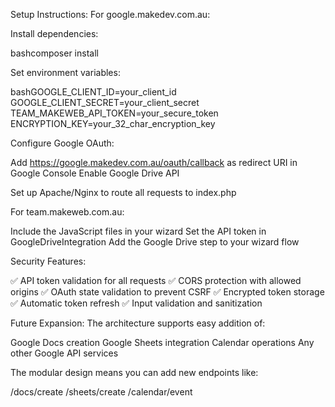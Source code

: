 Setup Instructions:
For google.makedev.com.au:

Install dependencies:

bashcomposer install

Set environment variables:

bashGOOGLE_CLIENT_ID=your_client_id
GOOGLE_CLIENT_SECRET=your_client_secret
TEAM_MAKEWEB_API_TOKEN=your_secure_token
ENCRYPTION_KEY=your_32_char_encryption_key

Configure Google OAuth:

Add https://google.makedev.com.au/oauth/callback as redirect URI in Google Console
Enable Google Drive API


Set up Apache/Nginx to route all requests to index.php

For team.makeweb.com.au:

Include the JavaScript files in your wizard
Set the API token in GoogleDriveIntegration
Add the Google Drive step to your wizard flow

Security Features:

✅ API token validation for all requests
✅ CORS protection with allowed origins
✅ OAuth state validation to prevent CSRF
✅ Encrypted token storage
✅ Automatic token refresh
✅ Input validation and sanitization

Future Expansion:
The architecture supports easy addition of:

Google Docs creation
Google Sheets integration
Calendar operations
Any other Google API services

The modular design means you can add new endpoints like:

/docs/create
/sheets/create
/calendar/event
